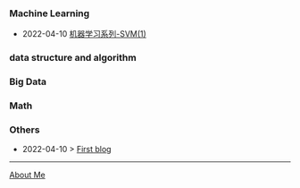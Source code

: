 
### Machine Learning
* 2022-04-10 [机器学习系列-SVM(1)](/posts/2022-04-10-svm1)

### data structure and algorithm

### Big Data

### Math


### Others
* 2022-04-10 > [First blog](/posts/2022-04-10-first-blog)

------
[About Me](/about/contact)


